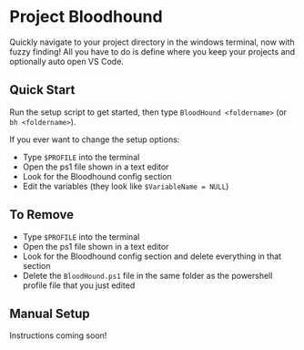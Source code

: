 # Project Bloodhound

Quickly navigate to your project directory in the windows terminal, now with fuzzy finding! All you have to do is define where you keep your projects and optionally auto open VS Code.

## Quick Start

Run the setup script to get started, then type `BloodHound <foldername>` (or `bh <foldername>`).

If you ever want to change the setup options:

- Type `$PROFILE` into the terminal
- Open the ps1 file shown in a text editor
- Look for the Bloodhound config section
- Edit the variables (they look like `$VariableName = NULL`)

## To Remove

- Type `$PROFILE` into the terminal
- Open the ps1 file shown in a text editor
- Look for the Bloodhound config section and delete everything in that section
- Delete the `BloodHound.ps1` file in the same folder as the powershell profile file that you just edited

## Manual Setup

Instructions coming soon!

